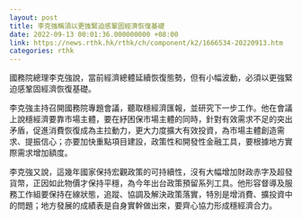```yaml
---
layout: post
title: 李克強稱須以更強緊迫感鞏固經濟恢復基礎
date: 2022-09-13 00:01:36.000000000 +08:00
link: https://news.rthk.hk/rthk/ch/component/k2/1666534-20220913.htm
categories: rthk
---
```


國務院總理李克強說，當前經濟總體延續恢復態勢，但有小幅波動，必須以更強緊迫感鞏固經濟恢復基礎。

李克強主持召開國務院專題會議，聽取穩經濟匯報，並研究下一步工作。他在會議上說穩經濟要靠市場主體，要在紓困保市場主體的同時，針對有效需求不足的突出矛盾，促進消費恢復成為主拉動力，更大力度擴大有效投資，為市場主體創造需求、提振信心；亦要加快重點項目建設，政策性和開發性金融工具，要根據地方實際需求增加額度。

李克強又說，這幾年國家保持宏觀政策的可持續性，沒有大幅增加財政赤字及超發貨幣，正因如此物價才保持平穩，為今年出台政策預留系列工具。他形容督導及服務工作組要保持在線狀態，追蹤、協調及解決政策落實，特別是增消費、擴投資中的問題；地方發展的成績表是自身實幹做出來，要齊心協力形成穩經濟合力。
